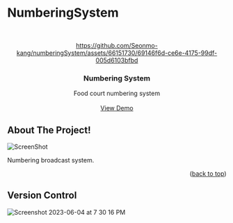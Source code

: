 # NumberingSystem
<!-- PROJECT LOGO -->
<br />
<div align="center">

https://github.com/Seonmo-kang/numberingSystem/assets/66151730/69146f6d-ce6e-4175-99df-005d6103bfbd

  <h3 align="center">Numbering System</h3>

  <p align="center">
    Food court numbering system
    <br />
    <br />
    <a href="https://github.com/othneildrew/Best-README-Template">View Demo</a>
</div>

<!-- ABOUT THE PROJECT -->
## About The Project!
![ScreenShot](https://github.com/Seonmo-kang/numberingSystem/assets/66151730/600a816f-bf08-4346-b677-1c21eecd0d3c)

Numbering broadcast system.

<p align="right">(<a href="#readme-top">back to top</a>)</p>

## Version Control
![Screenshot 2023-06-04 at 7 30 16 PM](https://github.com/Seonmo-kang/numberingSystem/assets/66151730/cd8e9a25-63e5-44e6-9015-b11ef26ed415)
